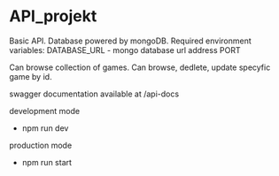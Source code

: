 # API_projekt

Basic API.
Database powered by mongoDB.
Required environment variables:
DATABASE_URL - mongo database url address
PORT

Can browse collection of games.
Can browse, dedlete, update specyfic game by id.

swagger documentation available at /api-docs

development mode
- npm run dev

production mode 
- npm run start